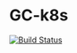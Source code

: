 # GC-k8s
[![Build Status](https://travis-ci.org/jbryl7/GC-k8s.svg?branch=master)](https://travis-ci.org/jbryl7/GC-k8s)
